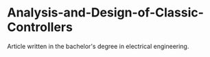 # Analysis-and-Design-of-Classic-Controllers
Article written in the bachelor's degree in electrical engineering.
